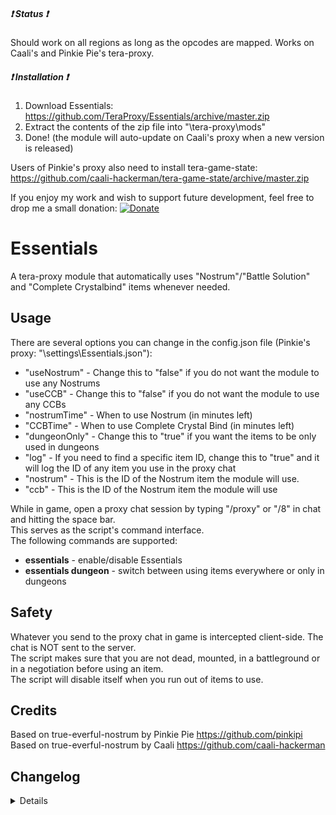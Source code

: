 ##### :heavy_exclamation_mark: Status :heavy_exclamation_mark:
Should work on all regions as long as the opcodes are mapped. Works on Caali's and Pinkie Pie's tera-proxy.

##### :heavy_exclamation_mark: Installation :heavy_exclamation_mark:
1) Download Essentials: https://github.com/TeraProxy/Essentials/archive/master.zip
2) Extract the contents of the zip file into "\tera-proxy\mods\"
3) Done! (the module will auto-update on Caali's proxy when a new version is released)
  
Users of Pinkie's proxy also need to install tera-game-state: https://github.com/caali-hackerman/tera-game-state/archive/master.zip  
  
If you enjoy my work and wish to support future development, feel free to drop me a small donation: [![Donate](https://www.paypalobjects.com/webstatic/en_US/i/buttons/PP_logo_h_100x26.png)](https://www.paypal.com/cgi-bin/webscr?cmd=_donations&business=A3KBZUCSEQ5RJ)

# Essentials
A tera-proxy module that automatically uses "Nostrum"/"Battle Solution" and "Complete Crystalbind" items whenever needed.

## Usage
There are several options you can change in the config.json file (Pinkie's proxy: "\settings\Essentials.json"):  
  
* "useNostrum" - Change this to "false" if you do not want the module to use any Nostrums
* "useCCB" - Change this to "false" if you do not want the module to use any CCBs
* "nostrumTime" - When to use Nostrum (in minutes left)
* "CCBTime" - When to use Complete Crystal Bind (in minutes left)
* "dungeonOnly" - Change this to "true" if you want the items to be only used in dungeons
* "log" - If you need to find a specific item ID, change this to "true" and it will log the ID of any item you use in the proxy chat
* "nostrum" - This is the ID of the Nostrum item the module will use.
* "ccb" - This is the ID of the Nostrum item the module will use
  
While in game, open a proxy chat session by typing "/proxy" or "/8" in chat and hitting the space bar.  
This serves as the script's command interface.  
The following commands are supported:  
  
* **essentials** - enable/disable Essentials
* **essentials dungeon** - switch between using items everywhere or only in dungeons

## Safety
Whatever you send to the proxy chat in game is intercepted client-side. The chat is NOT sent to the server.  
The script makes sure that you are not dead, mounted, in a battleground or in a negotiation before using an item.  
The script will disable itself when you run out of items to use.

## Credits
Based on true-everful-nostrum by Pinkie Pie https://github.com/pinkipi  
Based on true-everful-nostrum by Caali https://github.com/caali-hackerman

## Changelog
<details>

### 2.3.0
* [~] Abnormality tracking now handled by tera-game-state
### 2.2.3
* [~] Minor definition update
### 2.2.2
* [-] Removed compatibility for patches <82
### 2.2.1
* [*] Fixed for patch 82
### 2.2.0
* [+] Added "nostrumTime" and "CCBTime" to config settings
### 2.1.1
* [*] Fixed wrong chat message for "dungeon" command
### 2.1.0
* [+] Added "dungeonOnly" option and "dungeon" command
### 2.0.5
* [~] Look and feel will now be the same on Caali's and Pinkie's proxy
### 2.0.4
* [-] Removed support for patch versions < 75
### 2.0.3
* [~] Cross compatibility for Caali's and Pinkie's proxy (no more branch)
### 2.0.2
* [~] Tracking of whether you are Elite/Tera-Club or not is now automated (no more configuration needed)
* [+] Running out of an Essentials item will now send you a notification and disable the module
### 2.0.1
* [*] Fixed CCB always being used on login
* [+] Added a branch for Pinkie Pie's tera-proxy
### 2.0.0
* [*] Fixed Nostrum items being used after every loading screen
* [*] Fixed missing abnormalities for some Crystalbind and Nostrum items
* [~] Changed Nostrum reapplication time from 10-25 minutes to less than 5 minutes
* [~] Code revamp
* [+] Added CCB reapplication time at less than 10 minutes instead of waiting until the buff runs out
* [+] Added "useNostrum" option (see Usage)
* [+] Added "useCCB" option (see Usage)
* [+] Added "log" option (see Usage)
### 1.3.10
* [*] Support for patch versions < 75
### 1.3.9
* [~] Definition update
### 1.3.8
* [*] Fixed a bug where reapplication intervals were not cleared on disconnect
### 1.3.7
* [*] Fixed non-elite Nostrum not properly applying (thx aurelius88)
* [~] Code changes due to Caali's recent tera-proxy updates
* [-] Removed support for Pinkie Pie's tera-proxy
### 1.3.6
* [+] Added option for using different CCB items to config file
* [+] Added option for using different non-elite nostrums to config file ("ELITE" has to be set to false to use these)
* [+] Added Phoenix mount revival invincibility check
* [*] Code optimizations
### 1.3.5
* [*] Fixed trying to use CCB when you are under the influence of the 1h CCB
### 1.3.4
* [+] Added option to use Prime Battle Solution instead of Everful Nostrum
* [*] More code cleanup
### 1.3.3
* [+] Now supports all regions
* [+] Rewrote code to use Caali's "tera-game-state" module in order to reduce overhead
* [+] Now supports auto-updating via Caali's tera-proxy
### 1.3.2
* [*] Updated hook versions for compatibility with the latest tera-proxy
### 1.3.1
* [*] Fixed an issue of Nostrum not being reapplied when ressurecting quickly with Grace/Vow
### 1.3.0
* [+] The random timer for Nostrum now waits for loading to be finished before it starts instead of being hardcoded
* [+] Will now wait until your Goddess Blessing buff ended before it uses Nostrum so you stay immune to damage
### 1.2.3
* [*] Using newer version of S_ABNORMALITY_BEGIN hook
### 1.2.2
* [*] Fixed trying to use CCB when players already have the new Elite CCB running
### 1.2.1
* [*] Full conversion to Pinkie Pie's command module
### 1.2.0
* [+] Added support for Pinkie Pie's command module which is now a requirement
* [+] Added randomized timers
* [-] Removed hiding messages and buff timer functions
### 1.1.0
* [+] Added !essentials command to toggle between "on" and "off" in non-whisper chats
### 1.0.0
* [~] Initial Release

</details>